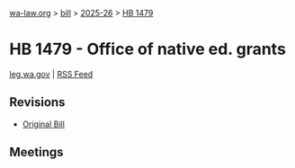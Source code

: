 [wa-law.org](/) > [bill](/bill/) > [2025-26](/bill/2025-26/) > [HB 1479](/bill/2025-26/hb/1479/)

# HB 1479 - Office of native ed. grants
[leg.wa.gov](https://app.leg.wa.gov/billsummary?BillNumber=1479&Year=2025&Initiative=false) | [RSS Feed](./rss.xml)

## Revisions
* [Original Bill](1/)

## Meetings